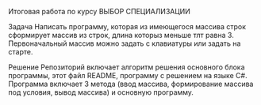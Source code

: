 Итоговая работа по курсу ВЫБОР СПЕЦИАЛИЗАЦИИ

Задача
Написать программу, которая из имеющегося массива строк сформирует массив из строк, длина которыз меньше тлт равна 3.
Первоначальный массив можно задать с клавиатуры или задать на старте.

Решение
Репозиторий включает алгоритм решения основного блока программы, этот файл README, программу с решением на языке С#.
Программа включает 3 метода (ввод массива, формирование массива под условия, вывод массива) и основную программу.
